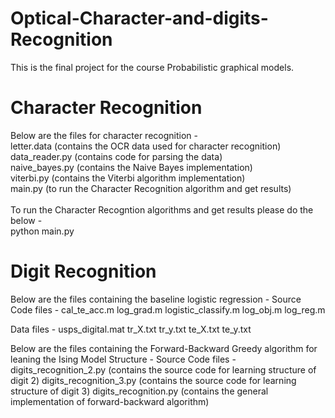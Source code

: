 # Optical-Character-and-digits-Recognition
This is the final project for the course Probabilistic graphical models.

# Character Recognition

Below are the files for character recognition - <br />
  letter.data  (contains the OCR data used for character recognition) <br />
  data_reader.py (contains code for parsing the data) <br />
  naive_bayes.py (contains the Naive Bayes implementation) <br />
  viterbi.py (contains the Viterbi algorithm implementation) <br />
  main.py (to run the Character Recognition algorithm and get results) <br />
<br />
To run the Character Recogntion algorithms and get results please do the below - <br />
  python main.py <br />


# Digit Recognition

Below are the files containing the baseline logistic regression -
Source Code files -
  cal_te_acc.m
  log_grad.m
  logistic_classify.m
  log_obj.m
  log_reg.m
  
Data files -
  usps_digital.mat
  tr_X.txt
  tr_y.txt
  te_X.txt
  te_y.txt
  
Below are the files containing the Forward-Backward Greedy algorithm for leaning the Ising Model Structure -
Source Code files -
  digits_recognition_2.py  (contains the source code for learning structure of digit 2)
  digits_recognition_3.py  (contains the source code for learning structure of digit 3)
  digits_recognition.py (contains the general implementation of forward-backward algorithm)
  

